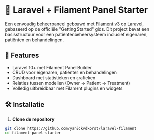 # 🧩 Laravel + Filament Panel Starter

Een eenvoudig beheerpaneel gebouwd met [Filament v3](https://filamentphp.com/docs) op Laravel, gebaseerd op de officiële "Getting Started" gids. Dit project bevat een basisstructuur voor een patiëntenbeheersysteem inclusief eigenaren, patiënten en behandelingen.

## 🚀 Features

- Laravel 10+ met Filament Panel Builder
- CRUD voor eigenaren, patiënten en behandelingen
- Dashboard met statistieken en grafieken
- Relaties tussen modellen (Owner → Patient → Treatment)
- Volledig uitbreidbaar met Filament plugins en widgets
## 🛠️ Installatie

1. **Clone de repository**

```bash
git clone https://github.com/yanickvdkorst/laravel-filament
cd filament-panel-starter
